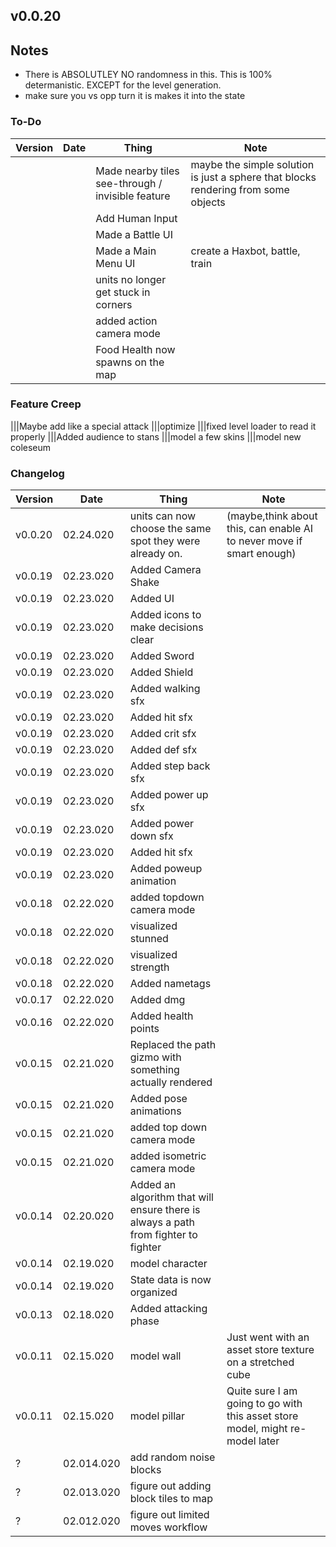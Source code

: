 ## v0.0.20

## Notes
- There is ABSOLUTLEY NO randomness in this. This is 100% determanistic. EXCEPT for the level generation.
- make sure you vs opp turn it is makes it into the state

### To-Do
|Version|Date|Thing|Note
|-|-|-|-
|||Made nearby tiles see-through / invisible feature | maybe the simple solution is just a sphere that blocks rendering from some objects
|||Add Human Input
|||Made a Battle UI
|||Made a Main Menu UI|create a Haxbot, battle, train
|||units no longer get stuck in corners
|||added action camera mode
|||Food Health now spawns on the map

### Feature Creep
|||Maybe add like a special attack
|||optimize
|||fixed level loader to read it properly
|||Added audience to stans
|||model a few skins
|||model new coleseum

### Changelog
|Version|Date|Thing|Note
|-|-|-|-
|v0.0.20|02.24.020|units can now choose the same spot they were already on.|(maybe,think about this, can enable AI to never move if smart enough)
|v0.0.19|02.23.020|Added Camera Shake
|v0.0.19|02.23.020|Added UI
|v0.0.19|02.23.020|Added icons to make decisions clear
|v0.0.19|02.23.020|Added Sword
|v0.0.19|02.23.020|Added Shield
|v0.0.19|02.23.020|Added walking sfx
|v0.0.19|02.23.020|Added hit sfx
|v0.0.19|02.23.020|Added crit sfx
|v0.0.19|02.23.020|Added def sfx
|v0.0.19|02.23.020|Added step back sfx
|v0.0.19|02.23.020|Added power up sfx
|v0.0.19|02.23.020|Added power down sfx
|v0.0.19|02.23.020|Added hit sfx
|v0.0.19|02.23.020|Added poweup animation
|v0.0.18|02.22.020|added topdown camera mode
|v0.0.18|02.22.020|visualized stunned
|v0.0.18|02.22.020|visualized strength
|v0.0.18|02.22.020|Added nametags
|v0.0.17|02.22.020|Added dmg
|v0.0.16|02.22.020|Added health points
|v0.0.15|02.21.020|Replaced the path gizmo with something actually rendered
|v0.0.15|02.21.020|Added pose animations
|v0.0.15|02.21.020|added top down camera mode
|v0.0.15|02.21.020|added isometric camera mode
|v0.0.14|02.20.020|Added an algorithm that will ensure there is always a path from fighter to fighter
|v0.0.14|02.19.020|model character
|v0.0.14|02.19.020|State data is now organized
|v0.0.13|02.18.020|Added attacking phase
|v0.0.11|02.15.020|model wall|Just went with an asset store texture on a stretched cube
|v0.0.11|02.15.020|model pillar|Quite sure I am going to go with this asset store model, might re-model later
|?|02.014.020|add random noise blocks
|?|02.013.020|figure out adding block tiles to map
|?|02.012.020|figure out limited moves workflow